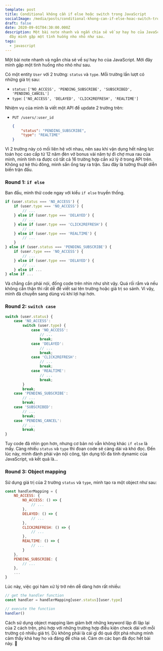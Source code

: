 ```yaml
---
template: post
title: Conditional không cần if else hoặc switch trong JavaScript
socialImage: /media/posts/conditional-khong-can-if-else-hoac-switch-trong-javascript/thumb.png
draft: false
date: 2020-09-01T04:30:00.000Z
description: Một bài note nhanh và ngắn chia sẻ về sự hay ho của JavaScript. Mới
  đây mình gặp một tình huống nho nhỏ như sau.
tags:
  - javascript
---
```


Một bài note nhanh và ngắn chia sẻ về sự hay ho của JavaScript. Mới đây mình gặp một tình huống nho nhỏ như sau.

Có một entity `User` với 2 trường: `status` và `type`. Mỗi trường lần lượt có những giá trị sau:
- `status`: `['NO_ACCESS', 'PENDING_SUBSCRIBE', 'SUBSCRIBED', 'PENDING_CANCEL']`
- `type`: `['NO_ACCESS', 'DELAYED', 'CLICK2REFRESH', 'REALTIME']`

Nhiệm vụ của mình là viết một API để update 2 trường trên:
- `PUT /users/:user_id`

	```json
	{
		"status": "PENDING_SUBSCRIBE",
		"type": "REALTIME"
	}
	```

Vì 2 trường này có mối liên hệ với nhau, nên sau khi vận dụng hết năng lực toán học cao cấp từ 12 năm đèn vở bonus vài năm tự đi chợ mua rau của mình, mình tính ra được có tất cả 16 trường hợp cần xử lý ở trong API trên. Không sợ kẻ thù đông, mình sắn ống tay ra trận. Sau đây là tường thuật diễn biến trận đấu.

### Round 1: `if else`

Ban đầu, mình thử code ngay với kiểu `if else` truyền thống.

```javascript
if (user.status === 'NO_ACCESS') {
    if (user.type === 'NO_ACCESS') {
        // ...
    } else if (user.type === 'DELAYED') {
        // ...
    } else if (user.type === 'CLICK2REFRESH') {
        // ...
    } else if (user.type === 'REALTIME') {
        // ...
    }
} else if (user.status === 'PENDING_SUBSCRIBE') {
    if (user.type === 'NO_ACCESS') {
        // ...
    } else if (user.type === 'DELAYED') {
        // ...
    } else if ...
} else if ...
```

Và chẳng cần phải nói, đống code trên nhìn như shit vậy. Quá rối rắm và nếu không cẩn thận thì rất dễ để viết sai tên trường hoặc giá trị so sánh. Vì vậy, mình đã chuyển sang dùng vũ khí lợi hại hơn.

### Round 2: `switch case`

```javascript
switch (user.status) {
    case 'NO_ACCESS':
        switch (user.type) {
            case 'NO_ACCESS':
                // ...
                break;
            case 'DELAYED':
                // ...
                break;
            case 'CLICK2REFRESH':
                // ...
                break;
            case 'REALTIME':
                // ...
                break;
        }
        break;
    case 'PENDING_SUBSCRIBE':
        // ...
        break;
    case 'SUBSCRIBED':
        // ...
        break;
    case 'PENDING_CANCEL':
        // ...
        break;
}
```

Tuy code đã nhìn gọn hơn, nhưng cơ bản nó vẫn không khác `if else` là mấy. Càng nhiều `status` và `type` thì đoạn code sẽ càng dài và khó đọc. Đến lúc này, mình đành phải vận nội công, tận dụng tối đa tính dynamic của JavaScript, và kết quả là...

### Round 3: Object mapping

Sử dụng giá trị của 2 trường `status` và `type`, mình tạo ra một object như sau:

```javascript
const handlerMapping = {
    NO_ACCESS: {
        NO_ACCESS: () => {
            // ...
        },
        DELAYED: () => {
            // ...
        },
        CLICK2REFRESH: () => {
            // ...
        },
        REALTIME: () => {
            // ...
        }
    },
    PENDING_SUBSCRIBE: {
        // ...
    },
    ...
}
```

Lúc này, việc gọi hàm xử lý trở nên dễ dàng hơn rất nhiều:

```javascript
// get the handler function
const handler = handlerMapping[user.status][user.type]

// execute the function
handler()
```

Cách sử dụng object mapping làm giảm bớt những keyword lặp đi lặp lại của 2 cách trên, phù hợp với những trường hợp điều kiện check dài với mỗi trường có nhiều giá trị. Dù không phải là cái gì đó quá đột phá nhưng mình cảm thấy khá hay ho và đáng để chia sẻ. Cảm ơn các bạn đã đọc hết bài này. 🤗
